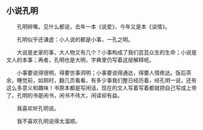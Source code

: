   

## 小说孔明

　　孔明碎嘴，见什么都说，去年一本《说爱》，今年又是本《谈情》。

　　孔明似乎还谦虚：小人说的都是小事，一孔之明。

　　大说是史家的事，大人物又有几个？小事构成了我们芸芸众生的生命；小说是文人的本事；再者，孔明也是大明，字典里仍写着这层解释呢。

　　小事要说得很明，得要世事洞明；小事要说得通达，得要人情练达。饭后茶余，睡觉前，如厕时，翻几页看看，有多少事我们整日经历着，经孔明一说，还有这么多意义和趣味！书原本都是写闲话，现在的文人写着写着都就把自己写成上帝了。孔明的书是闲书，闲书不伟大，闲读却有益。

　　我喜欢听孔明说。

　　我不喜欢孔明说得太溜顺。
